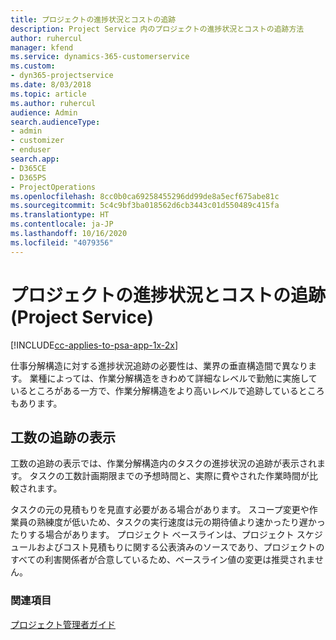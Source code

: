 ```yaml
---
title: プロジェクトの進捗状況とコストの追跡
description: Project Service 内のプロジェクトの進捗状況とコストの追跡方法
author: ruhercul
manager: kfend
ms.service: dynamics-365-customerservice
ms.custom:
- dyn365-projectservice
ms.date: 8/03/2018
ms.topic: article
ms.author: ruhercul
audience: Admin
search.audienceType:
- admin
- customizer
- enduser
search.app:
- D365CE
- D365PS
- ProjectOperations
ms.openlocfilehash: 8cc0b0ca69258455296dd99de8a5ecf675abe81c
ms.sourcegitcommit: 5c4c9bf3ba018562d6cb3443c01d550489c415fa
ms.translationtype: HT
ms.contentlocale: ja-JP
ms.lasthandoff: 10/16/2020
ms.locfileid: "4079356"
---
```

# <a name="track-project-progress-and-cost-project-service"></a>プロジェクトの進捗状況とコストの追跡 (Project Service)

[!INCLUDE[cc-applies-to-psa-app-1x-2x](../includes/cc-applies-to-psa-app-1x-2x.md)]

仕事分解構造に対する進捗状況追跡の必要性は、業界の垂直構造間で異なります。 業種によっては、作業分解構造をきわめて詳細なレベルで勤勉に実施しているところがある一方で、作業分解構造をより高いレベルで追跡しているところもあります。  
  
## <a name="effort-tracking-view"></a>工数の追跡の表示  
工数の追跡の表示では、作業分解構造内のタスクの進捗状況の追跡が表示されます。 タスクの工数計画期限までの予想時間と、実際に費やされた作業時間が比較されます。  
  
タスクの元の見積もりを見直す必要がある場合があります。 スコープ変更や作業員の熟練度が低いため、タスクの実行速度は元の期待値より速かったり遅かったりする場合があります。 プロジェクト ベースラインは、プロジェクト スケジュールおよびコスト見積もりに関する公表済みのソースであり、プロジェクトのすべての利害関係者が合意しているため、ベースライン値の変更は推奨されません。  
  
### <a name="see-also"></a>関連項目  
 [プロジェクト管理者ガイド](../psa/project-manager-guide.md)
